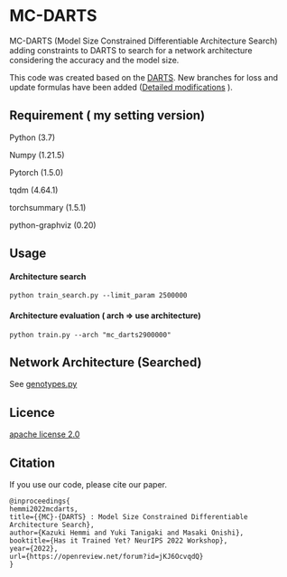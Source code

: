 # MC-DARTS

MC-DARTS (Model Size Constrained Differentiable
Architecture Search) adding constraints to DARTS to search for a network architecture considering the accuracy and the model size.

This code was created based on the [DARTS](https://github.com/quark0/darts).
New branches for loss and update formulas have been added ([Detailed modifications](https://github.com/itigo-11111/MC-DARTS/blob/main/Modifications.md) ).

## Requirement ( my setting version)

Python (3.7)

Numpy (1.21.5)

Pytorch (1.5.0)

tqdm (4.64.1)

torchsummary (1.5.1)

python-graphviz (0.20)

## Usage

#### Architecture search 
```
python train_search.py --limit_param 2500000
```

#### Architecture evaluation ( arch => use architecture)
```
python train.py --arch "mc_darts2900000"
```

## Network Architecture (Searched)
See [genotypes.py](https://github.com/itigo-11111/MC-DARTS/blob/main/genotypes.py)

## Licence

[apache license 2.0](https://github.com/itigo-11111/MC-DARTS/blob/main/LICENSE)


## Citation
If you use our code, please cite our paper.
```
@inproceedings{
hemmi2022mcdarts,
title={{MC}-{DARTS} : Model Size Constrained Differentiable Architecture Search},
author={Kazuki Hemmi and Yuki Tanigaki and Masaki Onishi},
booktitle={Has it Trained Yet? NeurIPS 2022 Workshop},
year={2022},
url={https://openreview.net/forum?id=jKJ6OcvqdQ}
}
```
